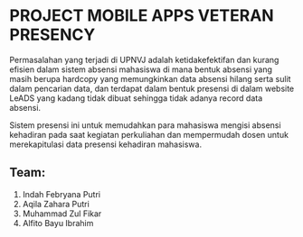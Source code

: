 # PROJECT MOBILE APPS VETERAN PRESENCY
Permasalahan yang terjadi di UPNVJ adalah ketidakefektifan dan kurang efisien dalam sistem absensi mahasiswa di mana bentuk absensi yang masih berupa hardcopy yang memungkinkan data absensi hilang serta sulit dalam pencarian data, dan terdapat dalam bentuk presensi di dalam website LeADS yang kadang tidak dibuat sehingga tidak adanya record data absensi.

Sistem presensi ini untuk memudahkan para mahasiswa mengisi absensi kehadiran pada saat kegiatan perkuliahan dan mempermudah dosen untuk merekapitulasi data presensi kehadiran mahasiswa.

## Team:
1. Indah Febryana Putri
2. Aqila Zahara Putri
3. Muhammad Zul Fikar
4. Alfito Bayu Ibrahim
